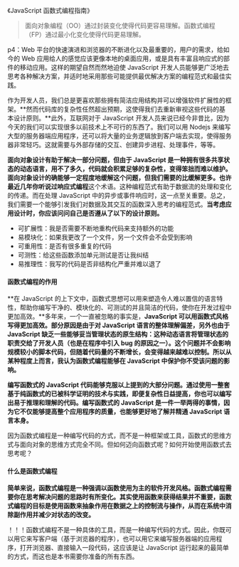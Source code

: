 《JavaScript 函数式编程指南》

> 面向对象编程（OO）通过封装变化使得代码更容易理解。函数式编程（FP）通过最小化变化使得代码更易理解。

p4：Web 平台的快速演进和浏览器的不断进化以及最重要的，用户的需求，给如今的 Web 应用给人的感觉应该更像本地的桌面应用，或是具有丰富且响应式的部件的移动应用。这样的期望自然而然地迫使 JavaScript 开发人员能够更广泛地去思考各种解决方案，并适时地采用那些可能提供最优解决方案的编程范式和最佳实践。

作为开发人员，我们总是更喜欢那些拥有简洁应用结构并可以增强软件扩展性的框架。**然而代码库的复杂性任然超出预期，这使得我们去重新审视这些代码的基本设计原则。**此外，互联网对于 JavaScript 开发人员来说已经今非昔比，因为今天的我们可以实现很多以前技术上不可行的东西了。我们可以用 Nodejs 来编写大型的服务器端应用程序，还可以将大量的业务逻辑放到客户端去实现，使得服务器非常轻巧。这就需要与外部存储的交互、创建异步进程、处理事件，等等。

**面向对象设计有助于解决一部分问题，但由于 JavaScript 是一种拥有很多共享状态的动态语言，用不了多久，代码就会积累足够的复杂性，变得笨拙而难以维护。面向对象设计的确能够一定程度地缓解这个问题，但我们需要的比缓解更多。**也许最近几年你听说过**响应式编程**这个术语。这种编程范式有助于数据流的处理和变化的传递。而在处理 JavaScript 中的异步或事件响应时，这一点至关重要。总之，我们需要一个能够引发我们对数据及其交互的函数深入思考的编程范式。**当考虑应用设计时，你应该问问自己是否遵从了以下的设计原则。**

- 可扩展性：我是否需要不断地重构代码来支持额外的功能
- 易模块化：如果我更改了一个文件，另一个文件会不会受到影响
- 可重用性：是否有很多重复的代码
- 可测性：给这些函数添加单元测试是否让我纠结
- 易推理性：我写的代码是否非结构化严重并难以退了

#### 函数式编程的作用

**在 JavaScript 的上下文中，函数式思想可以用来塑造令人难以置信的语言特性，帮助你编写干净的、模块化的、可测试的并且简洁的代码，使你在开发过程中更加高效。**多年来，一个一直被忽略的事实是，**JavaScript 可以用函数式风格写得更加高效。部分原因是由于对 JavaScript 语言的整体理解偏差，另外也由于 JavaScript 缺乏一些能够妥当管理状态的原生结构：这种动态语言将管理状态的职责交给了开发人员（也是在程序中引入 bug 的原因之一）。这个问题并不会影响规模较小的脚本代码，但随着代码量的不断增长，会变得越来越难以控制。所以从某种程度上而言，我认为函数式编程能够在 JavaScript 中保护你不受该问题的影响。**

**编写函数式的 JavaScript 代码能够克服以上提到的大部分问题。通过使用一整套基于纯函数式的已被科学证明的技术与实践，即便复杂性日益提高，你也可以编写出易于推理和理解的代码。编写函数式的 JavaScript 是一件一举两得的事情，因为它不仅能够提高整个应用程序的质量，也能够更好地了解并精通 JavaScript 语言本身。**

因为函数式编程是一种编写代码的方式，而不是一种框架或工具，函数式的思维方式与面向对象的思维方式完全不同。但如何迈向函数式呢？如何开始使用函数式去思考呢？

#### 什么是函数式编程

**简单来说，函数式编程是一种强调以函数使用为主的软件开发风格。函数式编程需要你在思考解决问题的思路时有所变化。其实使用函数来获得结果并不重要，函数式编程的目标是使用函数来抽象作用在数据之上的控制流与操作，从而在系统中消除副作用并减少对状态的改变。**

！！！函数式编程不是一种具体的工具，而是一种编写代码的方式。因此，你既可以用它来写客户端（基于浏览器的程序），也可以用它来编写服务器端的应用程序，打开浏览器、直接输入一段代码，这应该是让 JavaScript 运行起来的最简单的方式，而这也是本书需要你准备的所有东西。